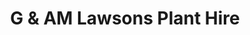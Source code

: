 ---
title: "G & AM Lawsons Plant Hire"
url: /distington/g-und-am-lawsons-plant-hire/
shop: Allgemein
---